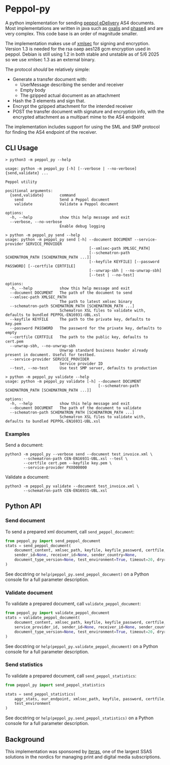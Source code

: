 # Peppol-py

A python implementation for sending [peppol eDelivery] AS4
documents. Most implementations are written in java such as [oxalis]
and [phase4] and are very complex. This code base is an order of
magnitude smaller.

The implementation makes use of [xmlsec] for signing and
encryption. Version 1.3 is needed for the rsa oaep aes128 gcm
encryption used in peppol. Debian is still using 1.2 in both stable
and unstable as of 5/6 2025 so we use xmlsec 1.3 as an external
binary.

The protocol *should* be relatively simple:
 - Generate a transfer document with:
   - UserMessage describing the sender and receiver
   - Empty body
   - The gzipped actual document as an attachment
 - Hash the 3 elements and sign that.
 - Encrypt the gzipped attachment for the intended receiver
 - POST the transfer document with signature and encryption info, with
   the encrypted attachment as a multipart mime to the AS4 endpoint

The implementation includes support for using the SML and SMP protocol
for finding the AS4 endpoint of the receiver.

## CLI Usage

```
> python3 -m peppol_py --help

usage: python -m peppol_py [-h] [--verbose | --no-verbose] {send,validate} ...

Peppol utility

positional arguments:
  {send,validate}       command
    send                Send a Peppol document
    validate            Validate a Peppol document

options:
  -h, --help            show this help message and exit
  --verbose, --no-verbose
                        Enable debug logging

> python -m peppol_py send --help
usage: python -m peppol_py send [-h] --document DOCUMENT --service-provider SERVICE_PROVIDER
                                     [--xmlsec-path XMLSEC_PATH]
                                     [--schematron-path SCHEMATRON_PATH [SCHEMATRON_PATH ...]]
                                     [--keyfile KEYFILE] [--password PASSWORD] [--certfile CERTFILE]
                                     [--unwrap-sbh | --no-unwrap-sbh]
                                     [--test | --no-test]

options:
  -h, --help            show this help message and exit
  --document DOCUMENT   The path of the document to send
  --xmlsec-path XMLSEC_PATH
                        The path to latest xmlsec binary
  --schematron-path SCHEMATRON_PATH [SCHEMATRON_PATH ...]
                        Schematron XSL files to validate with, defaults to bundled PEPPOL-EN16931-UBL.xsl
  --keyfile KEYFILE     The path to the private key, defaults to key.pem
  --password PASSWORD   The password for the private key, defaults to empty
  --certfile CERTFILE   The path to the public key, defaults to cert.pem
  --unwrap-sbh, --no-unwrap-sbh
                        Unwrap standard business header already present in document. Useful for testbed.
  --service-provider SERVICE_PROVIDER
                        Service provider ID
  --test, --no-test     Use test SMP server, defaults to production

> python -m peppol_py validate --help
usage: python -m peppol_py validate [-h] --document DOCUMENT 
                                         [--schematron-path SCHEMATRON_PATH [SCHEMATRON_PATH ...]]

options:
  -h, --help            show this help message and exit
  --document DOCUMENT   The path of the document to validate
  --schematron-path SCHEMATRON_PATH [SCHEMATRON_PATH ...]
                        Schematron XSL files to validate with, defaults to bundled PEPPOL-EN16931-UBL.xsl
```

### Examples

Send a document:

```
python3 -m peppol_py --verbose send --document test_invoice.xml \
        --schematron-path CEN-EN16931-UBL.xsl --test \
        --certfile cert.pem --keyfile key.pem \
        --service-provider PXX000000 
```

Validate a document:

```
python3 -m peppol_py validate --document test_invoice.xml \
        --schematron-path CEN-EN16931-UBL.xsl
```

## Python API

### Send document

To send a prepared xml document, call `send_peppol_document`:

``` python
from peppol_py import send_peppol_document
stats = send_peppol_document(
    document_content, xmlsec_path, keyfile, keyfile_password, certfile,
    sender_id=None, receiver_id=None, sender_country=None,
    document_type_version=None, test_environment=True, timeout=20, dryrun=False
)
```

See docstring or ``help(peppol_py.send_peppol_document)`` on a Python console for a full parameter description.


### Validate document

To validate a prepared document, call ``validate_peppol_document``:

``` python
from peppol_py import validate_peppol_document
stats = validate_peppol_document(
    document_content, xmlsec_path, keyfile, keyfile_password, certfile,
    service_provider_id, sender_id=None, receiver_id=None, sender_country=None,
    document_type_version=None, test_environment=True, timeout=20, dryrun=False
)
```

See docstring or ``help(peppol_py.validate_peppol_document)`` on a Python console for a full parameter description.

### Send statistics

To validate a prepared document, call ``send_peppol_statistics``:

``` python
from peppol_py import send_peppol_statistics

stats = send_peppol_statistics(
    aggr_stats, our_endpoint, xmlsec_path, keyfile, password, certfile,
    test_environment
)
```

See docstring or ``help(peppol_py.send_peppol_statistics)`` on a Python console for a full parameter description.

## Background

This implementation was sponsored by [iteras], one of the largest SSAS
solutions in the nordics for managing print and digital media
subscriptions.

[peppol eDelivery]: https://ec.europa.eu/digital-building-blocks/wikis/display/DIGITAL/eDelivery+AS4+-+1.15
[oxalis]: https://github.com/OxalisCommunity
[phase4]: https://github.com/phax/phase4
[xmlsec]: https://github.com/lsh123/xmlsec
[iteras]: https://www.iteras.dk/
